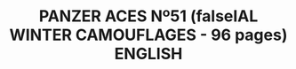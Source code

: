 ---
layout: product
title: "PANZER ACES Nº51 (falseIAL WINTER CAMOUFLAGES - 96 pages) ENGLISH"
price: "1800" 
desc: "Časopis"
img_path: "/assets/img/PANZ-0051.jpg"
brand: "AMMO"
available: false
special_offer: false
new: false
soon: false
cat: "090000"
subcat: "090100"
subsubcat: "090101"
sifra: "PANZ-0051"
popular: false
---